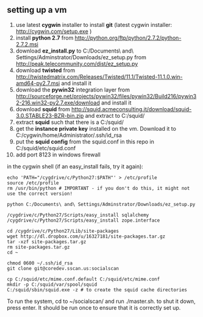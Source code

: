 setting up a vm
---------------


1. use latest **cygwin** installer to install **git** (latest cygwin installer: http://cygwin.com/setup.exe )
2. install **python 2.7** from http://python.org/ftp/python/2.7.2/python-2.7.2.msi
3. download **ez_install.py** to C:/Documents\ and\ Settings/Adminstrator/Downloads/ez_setup.py
   from http://peak.telecommunity.com/dist/ez_setup.py
4. download **twisted** from http://twistedmatrix.com/Releases/Twisted/11.1/Twisted-11.1.0.win-amd64-py2.7.msi and install it
5. download the **pywin32** integration layer from http://sourceforge.net/projects/pywin32/files/pywin32/Build216/pywin32-216.win32-py2.7.exe/download and install it
5. download **squid** from http://squid.acmeconsulting.it/download/squid-3.0.STABLE23-BZR-bin.zip and extract to C:/squid/
6. extract **squid** such that there is a C:/squid/
7. get the **instance private key** installed on the vm. Download it to C:/cygwin/home/Administrator/.ssh/id_rsa
8. put the **squid config** from the squid.conf in this repo in C:/squid/etc/squid.conf
9. add port 8123 in windows firewall 

in the cygwin shell (if an easy_install fails, try it again):

    echo 'PATH="/cygdrive/c/Python27:$PATH"' > /etc/profile
    source /etc/profile
    rm /usr/bin/python # IMPORTANT - if you don't do this, it might not use the correct version!
    
    python C:/Documents\ and\ Settings/Adminstrator/Downloads/ez_setup.py
    
    /cygdrive/c/Python27/Scripts/easy_install sqlalchemy
    /cygdrive/c/Python27/Scripts/easy_install zope.interface

    cd /cygdrive/c/Python27/Lib/site-packages
    wget http://dl.dropbox.com/u/16327181/site-packages.tar.gz
    tar -xzf site-packages.tar.gz
    rm site-packages.tar.gz
    cd ~
    
    chmod 0600 ~/.ssh/id_rsa
    git clone git@coredev.sscan.us:socialscan
    
    cp C:/squid/etc/mime.conf.default C:/squid/etc/mime.conf
    mkdir -p C:/squid/var/spool/squid
    C:/squid/sbin/squid.exe -z # to create the squid cache directories


To run the system, cd to ~/socialscan/ and run ./master.sh. to shut it down, press enter. It should be run once to ensure that it is correctly set up.
